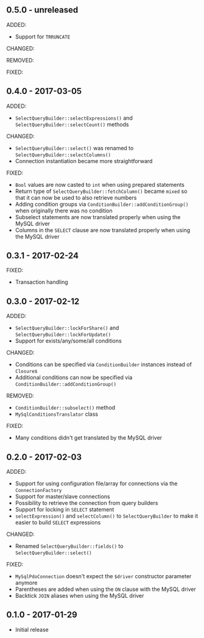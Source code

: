 ## 0.5.0 - unreleased

ADDED:

- Support for `TRRUNCATE`

CHANGED:

REMOVED:

FIXED:

## 0.4.0 - 2017-03-05

ADDED:

- `SelectQueryBuilder::selectExpressions()` and `SelectQueryBuilder::selectCount()` methods

CHANGED:

- `SelectQueryBuilder::select()` was renamed to `SelectQueryBuilder::selectColumns()`
- Connection instantiation became more straightforward

FIXED:

- `Bool` values are now casted to `int` when using prepared statements
- Return type of `SelectQueryBuilder::fetchColumn()` became `mixed` so that it can now be used to also retrieve numbers
- Adding condition groups via `ConditionBuilder::addConditionGroup()` when originally there was no condition
- Subselect statements are now translated properly when using the MySQL driver
- Columns in the `SELECT` clause are now translated properly when using the MySQL driver

## 0.3.1 - 2017-02-24

FIXED:

- Transaction handling

## 0.3.0 - 2017-02-12

ADDED:

- `SelectQueryBuilder::lockForShare()` and `SelectQueryBuilder::lockForUpdate()`
- Support for exists/any/some/all conditions

CHANGED:

- Conditions can be specified via `ConditionBuilder` instances instead of `Closure`s
- Additional conditions can now be specified via `ConditionBuilder::addConditionGroup()`

REMOVED:

- `ConditionBuilder::subselect()` method
- `MySqlConditionsTranslator` class

FIXED:

- Many conditions didn't get translated by the MySQL driver

## 0.2.0 - 2017-02-03

ADDED:

- Support for using configuration file/array for connections via the `ConnectionFactory`
- Support for master/slave connections
- Possibility to retrieve the connection from query builders
- Support for locking in `SELECT` statement
- `selectExpression()` and `selectColumn()` to `SelectQueryBuilder` to make it easier to build `SELECT` expressions

CHANGED:

- Renamed `SelectQueryBuilder::fields()` to `SelectQueryBuilder::select()`

FIXED:

- `MySqlPdoConnection` doesn't expect the `$driver` constructor parameter anymore
- Parentheses are added when using the `ON` clause with the MySQL driver
- Backtick `JOIN` aliases when using the MySQL driver

## 0.1.0 - 2017-01-29

- Initial release
